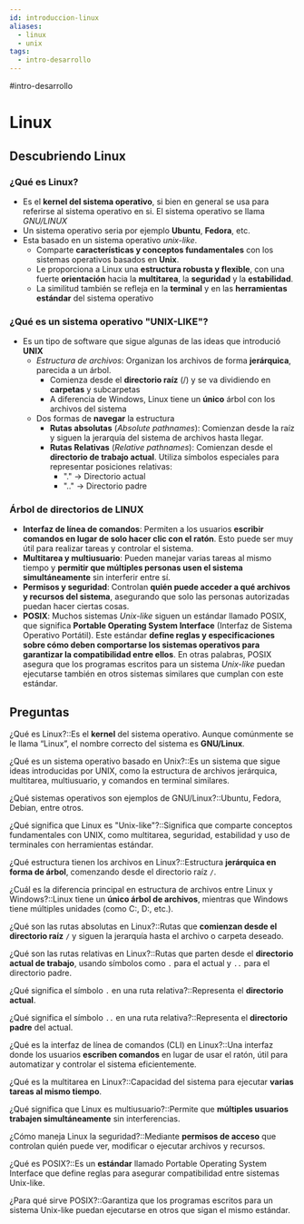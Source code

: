 ```yaml
---
id: introduccion-linux
aliases:
  - linux
  - unix
tags:
  - intro-desarrollo
---
```

#intro-desarrollo 
# Linux

## Descubriendo Linux

### ¿Qué es Linux?
- Es el **kernel del sistema operativo**, si bien en general se usa para referirse al sistema operativo en si. El sistema operativo se llama *GNU/LINUX*
- Un sistema operativo seria por ejemplo **Ubuntu**, **Fedora**, etc.
- Esta basado en un sistema operativo *unix-like*. 
	- Comparte **características y conceptos fundamentales** con los sistemas operativos basados en **Unix**.
	- Le proporciona a Linux una **estructura robusta y flexible**, con una fuerte **orientación** hacia la **multitarea**, la **seguridad** y la **estabilidad**.
	- La similitud también se refleja en la **terminal** y en las **herramientas estándar** del sistema operativo
### ¿Qué es un sistema operativo "UNIX-LIKE"?
- Es un tipo de software que sigue algunas de las ideas que introdució **UNIX**
	- *Estructura de archivos*: Organizan los archivos de forma **jerárquica**, parecida a un árbol.
		- Comienza desde el **directorio raíz** (/) y se va dividiendo en **carpetas** y subcarpetas
		- A diferencia de Windows, Linux tiene un **único** árbol con los archivos del sistema
	- Dos formas de **navegar** la estructura
		- **Rutas absolutas** (*Absolute pathnames*): Comienzan desde la raíz y siguen la jerarquía del sistema de archivos hasta llegar.
		- **Rutas Relativas** (*Relative pathnames*): Comienzan desde el **directorio de trabajo actual**. Utiliza símbolos especiales para representar posiciones relativas:
			- "." -> Directorio actual
			- ".." -> Directorio padre
### Árbol de directorios de LINUX
- **Interfaz de línea de comandos**: Permiten a los usuarios **escribir comandos en lugar de solo hacer clic con el ratón**. Esto puede ser muy útil para realizar tareas y controlar el sistema.
- **Multitarea y multiusuario**: Pueden manejar varias tareas al mismo tiempo y **permitir que múltiples personas usen el sistema simultáneamente** sin interferir entre sí.
- **Permisos y seguridad**: Controlan **quién puede acceder a qué archivos y recursos del sistema**, asegurando que solo las personas autorizadas puedan hacer ciertas cosas.
- **POSIX**: Muchos sistemas _Unix-like_ siguen un estándar llamado POSIX, que significa **Portable Operating System Interface** (Interfaz de Sistema Operativo Portátil). Este estándar **define reglas y especificaciones sobre cómo deben comportarse los sistemas operativos para garantizar la compatibilidad entre ellos**. En otras palabras, POSIX asegura que los programas escritos para un sistema _Unix-like_ puedan ejecutarse también en otros sistemas similares que cumplan con este estándar.
## Preguntas
¿Qué es Linux?::Es el **kernel** del sistema operativo. Aunque comúnmente se le llama “Linux”, el nombre correcto del sistema es **GNU/Linux**.

¿Qué es un sistema operativo basado en Unix?::Es un sistema que sigue ideas introducidas por UNIX, como la estructura de archivos jerárquica, multitarea, multiusuario, y comandos en terminal similares.

¿Qué sistemas operativos son ejemplos de GNU/Linux?::Ubuntu, Fedora, Debian, entre otros.

¿Qué significa que Linux es "Unix-like"?::Significa que comparte conceptos fundamentales con UNIX, como multitarea, seguridad, estabilidad y uso de terminales con herramientas estándar.

¿Qué estructura tienen los archivos en Linux?::Estructura **jerárquica en forma de árbol**, comenzando desde el directorio raíz `/`.

¿Cuál es la diferencia principal en estructura de archivos entre Linux y Windows?::Linux tiene un **único árbol de archivos**, mientras que Windows tiene múltiples unidades (como C:, D:, etc.).

¿Qué son las rutas absolutas en Linux?::Rutas que **comienzan desde el directorio raíz** `/` y siguen la jerarquía hasta el archivo o carpeta deseado.

¿Qué son las rutas relativas en Linux?::Rutas que parten desde el **directorio actual de trabajo**, usando símbolos como `.` para el actual y `..` para el directorio padre.

¿Qué significa el símbolo `.` en una ruta relativa?::Representa el **directorio actual**.

¿Qué significa el símbolo `..` en una ruta relativa?::Representa el **directorio padre** del actual.

¿Qué es la interfaz de línea de comandos (CLI) en Linux?::Una interfaz donde los usuarios **escriben comandos** en lugar de usar el ratón, útil para automatizar y controlar el sistema eficientemente.

¿Qué es la multitarea en Linux?::Capacidad del sistema para ejecutar **varias tareas al mismo tiempo**.

¿Qué significa que Linux es multiusuario?::Permite que **múltiples usuarios trabajen simultáneamente** sin interferencias.

¿Cómo maneja Linux la seguridad?::Mediante **permisos de acceso** que controlan quién puede ver, modificar o ejecutar archivos y recursos.

¿Qué es POSIX?::Es un **estándar** llamado Portable Operating System Interface que define reglas para asegurar compatibilidad entre sistemas Unix-like.

¿Para qué sirve POSIX?::Garantiza que los programas escritos para un sistema Unix-like puedan ejecutarse en otros que sigan el mismo estándar.